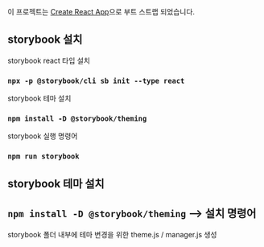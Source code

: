 이 프로젝트는 [Create React App](https://github.com/facebook/create-react-app)으로 부트 스트랩 되었습니다.

## storybook 설치

storybook react 타입 설치
### `npx -p @storybook/cli sb init --type react`

storybook 테마 설치
### `npm install -D @storybook/theming`

storybook 실행 명령어
### `npm run storybook`

## storybook 테마 설치
## `npm install -D @storybook/theming` --> 설치 명령어

storybook 폴더 내부에 테마 변경을 위한 
theme.js / manager.js 생성
